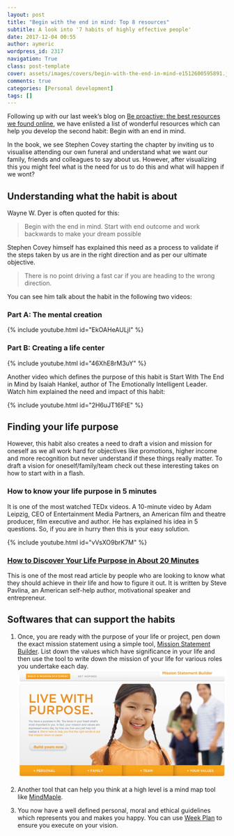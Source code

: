 ```yaml
---
layout: post
title: "Begin with the end in mind: Top 8 resources"
subtitle: A look into '7 habits of highly effective people'
date: 2017-12-04 00:55
author: aymeric
wordpress_id: 2317
navigation: True
class: post-template
cover: assets/images/covers/begin-with-the-end-in-mind-e1512600595891.jpg
comments: true
categories: [Personal development]
tags: []
---
```

Following up with our last week’s blog on [Be proactive: the best resources we found online](https://weekplan.net/7-habits-be-proactive/), we have enlisted a list of wonderful resources which can help you develop the second habit: Begin with an end in mind.<!--more-->

In the book, we see Stephen Covey starting the chapter by inviting us to visualise attending our own funeral and understand what we want our family, friends and colleagues to say about us. However, after visualizing this you might feel what is the need for us to do this and what will happen if we wont?


## Understanding what the habit is about

Wayne W. Dyer is often quoted for this:

> Begin with the end in mind. Start with end outcome and work backwards to make your dream possible


Stephen Covey himself has explained this need as a process to validate if the steps taken by us are in the right direction and as per our ultimate objective.


>There is no point driving a fast car if you are heading to the wrong direction.


You can see him talk about the habit in the following two videos:


### Part A: The mental creation

{% include youtube.html id="EkOAHeAULjI" %}

### Part B: Creating a life center

{% include youtube.html id="46XhE8rM3uY" %}

Another video which defines the purpose of this habit is Start With The End in Mind by Isaiah Hankel, author of The Emotionally Intelligent Leader. Watch him explained the need and impact of this habit:

{% include youtube.html id="2H6uJT16FtE" %}

## Finding your life purpose

However, this habit also creates a need to draft a vision and mission for oneself as we all work hard for objectives like promotions, higher income and more recognition but never understand if these things really matter.
To draft a vision for oneself/family/team check out these interesting takes on how to start with in a flash.

### How to know your life purpose in 5 minutes

It is one of the most watched TEDx videos. A 10-minute video by Adam Leipzig, CEO of Entertainment Media Partners, an American film and theatre producer, film executive and author. He has explained his idea in 5 questions. So, if you are in hurry then this is your easy solution.

{% include youtube.html id="vVsXO9brK7M" %}
### [How to Discover Your Life Purpose in About 20 Minutes](https://www.stevepavlina.com/blog/2005/01/how-to-discover-your-life-purpose-in-about-20-minutes/)

This is one of the most read article by people who are looking to know what they should achieve in their life and how to figure it out. It is written by Steve Pavlina, an American self-help author, motivational speaker and entrepreneur.

## Softwares that can support the habits

1.  Once, you are ready with the purpose of your life or project, pen down the exact mission statement using a simple tool, [Mission Statement Builder](https://msb.franklincovey.com/). List down the values which have significance in your life and then use the tool to write down the mission of your life for various roles you undertake each day.
<a href="https://msb.franklincovey.com/">![Mission Statement Builder](/assets/images/uploads/2317-image-2.png)</a>

2.  Another tool that can help you think at a high level is a mind map tool like [MindMaple](http://www.mindmaple.com/).

3.  You now have a well defined personal, moral and ethical guidelines which represents you and makes you happy. You can use [Week Plan](http://weekplan.net) to ensure you execute on your vision.
